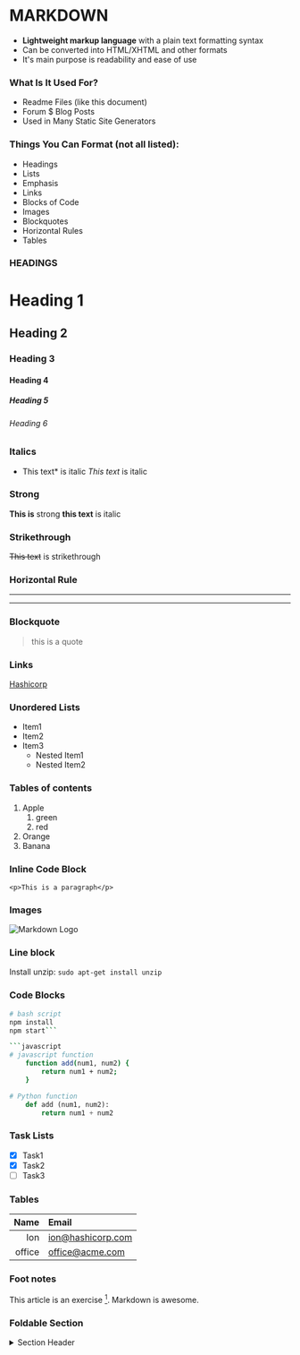 # MARKDOWN
- **Lightweight markup language** with a plain text formatting syntax
- Can be converted into HTML/XHTML and other formats
- It's main purpose is readability and ease of use


### What Is It Used For?
- Readme Files (like this document)
- Forum $ Blog Posts
- Used in Many Static Site Generators

### Things You Can Format (not all listed):
- Headings
- Lists
- Emphasis
- Links
- Blocks of Code
- Images
- Blockquotes
- Horizontal Rules
- Tables

### HEADINGS
<!-- Headings -->
# Heading 1
## Heading 2
### Heading 3
#### Heading 4
##### Heading 5
###### Heading 6

### Italics
<!-- Italics -->
* This text* is italic
_This text_ is italic

### Strong
<!-- Strong -->
**This is** strong
__this text__ is italic

### Strikethrough
<!-- Strikethrough -->
~~This text~~ is strikethrough

### Horizontal Rule
<!-- Horizontal Rule -->
---
____

### Blockquote
<!-- Blockquote -->
> this is a quote

### Links
<!-- Links -->
[Hashicorp](http://hashicorp.com)

### Unordered Lists
<!-- Unordered Lists -->
* Item1
* Item2
* Item3
  * Nested Item1
  * Nested Item2

### Tables of contents
<!-- Tables of contents -->
1. Apple
   1. green
   2. red
2. Orange
3. Banana

### Inline Code Block
<!-- Inline Code Block -->
`<p>This is a paragraph</p>`

### Images
<!-- Images -->
![Markdown Logo](https://www.hashicorp.com/favicon.svg)


<!-- Github Markdow -->

### Line block
Install unzip: `sudo apt-get install unzip`

### Code Blocks
<!-- Code Blocks -->
```bash
# bash script
npm install
npm start```

```javascript
# javascript function
    function add(num1, num2) {
        return num1 + num2;
    }
```

```python
# Python function
    def add (num1, num2):
        return num1 + num2
```

### Task Lists
<!-- Task Lists -->
* [x] Task1
* [x] Task2
* [ ] Task3 

### Tables
<!-- Tables -->
| Name | Email |
| ----: | :----- |
| Ion   | ion@hashicorp.com |
| office | office@acme.com |


### Foot notes
<!-- Foot notes -->
This article is an exercise [^1].
Markdown is awesome.

[^1]: By Ion Ermurachi

### Foldable Section
<details>
    <summary> Section Header</summary>
    This is an optional section


 


